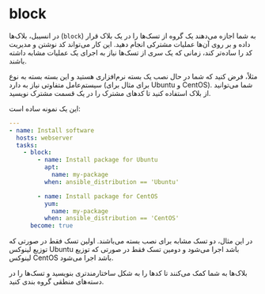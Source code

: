 # block
در انسیبل، بلاک‌ها (`block`) به شما اجازه می‌دهند یک گروه از تسک‌ها را در یک بلاک قرار داده و بر روی آن‌ها عملیات مشترکی انجام دهید. این کار می‌تواند کد نوشتن و مدیریت کد را ساده‌تر کند، زمانی که یک سری از تسک‌ها نیاز به اجرای یک عملیات مشابه داشته باشند.

مثلاً، فرض کنید که شما در حال نصب یک بسته نرم‌افزاری هستید و این بسته بسته به نوع سیستم‌عامل متفاوتی نیاز به دارد (برای مثال برای Ubuntu و CentOS). شما می‌توانید از بلاک استفاده کنید تا کدهای مشترک را در یک قسمت مشترک نویسید.

این یک نمونه ساده است:

```yaml
---
- name: Install software
  hosts: webserver
  tasks:
    - block:
        - name: Install package for Ubuntu
          apt:
            name: my-package
          when: ansible_distribution == 'Ubuntu'

        - name: Install package for CentOS
          yum:
            name: my-package
          when: ansible_distribution == 'CentOS'
      become: true
```

در این مثال، دو تسک مشابه برای نصب بسته می‌باشند. اولین تسک فقط در صورتی که توزیع لینوکس Ubuntu باشد اجرا می‌شود و دومین تسک فقط در صورتی که توزیع لینوکس CentOS باشد اجرا می‌شود.

بلاک‌ها به شما کمک می‌کنند تا کدها را به شکل ساختارمند‌تری بنویسید و تسک‌ها را در دسته‌های منطقی گروه بندی کنید.
